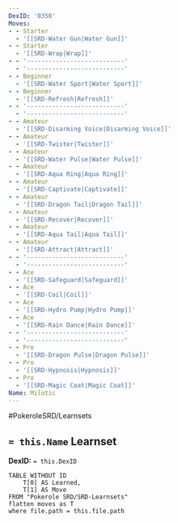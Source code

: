 ```yaml
---
DexID: '0350'
Moves:
- - Starter
  - '[[SRD-Water Gun|Water Gun]]'
- - Starter
  - '[[SRD-Wrap|Wrap]]'
- - '---------------------------'
  - '---------------------------'
- - Beginner
  - '[[SRD-Water Sport|Water Sport]]'
- - Beginner
  - '[[SRD-Refresh|Refresh]]'
- - '---------------------------'
  - '---------------------------'
- - Amateur
  - '[[SRD-Disarming Voice|Disarming Voice]]'
- - Amateur
  - '[[SRD-Twister|Twister]]'
- - Amateur
  - '[[SRD-Water Pulse|Water Pulse]]'
- - Amateur
  - '[[SRD-Aqua Ring|Aqua Ring]]'
- - Amateur
  - '[[SRD-Captivate|Captivate]]'
- - Amateur
  - '[[SRD-Dragon Tail|Dragon Tail]]'
- - Amateur
  - '[[SRD-Recover|Recover]]'
- - Amateur
  - '[[SRD-Aqua Tail|Aqua Tail]]'
- - Amateur
  - '[[SRD-Attract|Attract]]'
- - '---------------------------'
  - '---------------------------'
- - Ace
  - '[[SRD-Safeguard|Safeguard]]'
- - Ace
  - '[[SRD-Coil|Coil]]'
- - Ace
  - '[[SRD-Hydro Pump|Hydro Pump]]'
- - Ace
  - '[[SRD-Rain Dance|Rain Dance]]'
- - '---------------------------'
  - '---------------------------'
- - Pro
  - '[[SRD-Dragon Pulse|Dragon Pulse]]'
- - Pro
  - '[[SRD-Hypnosis|Hypnosis]]'
- - Pro
  - '[[SRD-Magic Coat|Magic Coat]]'
Name: Milotic
---
```


#PokeroleSRD/Learnsets

## `= this.Name` Learnset

**DexID:** `= this.DexID`

```dataview
TABLE WITHOUT ID
    T[0] AS Learned,
    T[1] AS Move
FROM "Pokerole SRD/SRD-Learnsets"
flatten moves as T
where file.path = this.file.path
```
